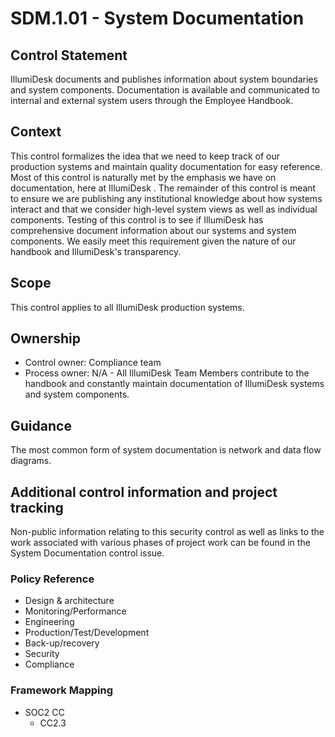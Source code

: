 # SDM.1.01 - System Documentation

## Control Statement

IllumiDesk documents and publishes information about system boundaries and system components. Documentation is available and communicated to internal and external system users through the Employee Handbook.

## Context

This control formalizes the idea that we need to keep track of our production systems and maintain quality documentation for easy reference. Most of this control is naturally met by the emphasis we have on documentation, here at IllumiDesk . The remainder of this control is meant to ensure we are publishing any institutional knowledge about how systems interact and that we consider high-level system views as well as individual components. Testing of this control is to see if IllumiDesk has comprehensive document information about our systems and system components. We easily meet this requirement given the nature of our handbook and IllumiDesk's transparency.

## Scope

This control applies to all IllumiDesk production systems.

## Ownership

* Control owner: Compliance team
* Process owner: N/A - All IllumiDesk Team Members contribute to the handbook and constantly maintain documentation of IllumiDesk systems and system components.

## Guidance

The most common form of system documentation is network and data flow diagrams.

## Additional control information and project tracking

Non-public information relating to this security control as well as links to the work associated with various phases of project work can be found in the System Documentation control issue.

### Policy Reference

* Design & architecture
* Monitoring/Performance
* Engineering
* Production/Test/Development
* Back-up/recovery
* Security
* Compliance

### Framework Mapping

* SOC2 CC
  * CC2.3

